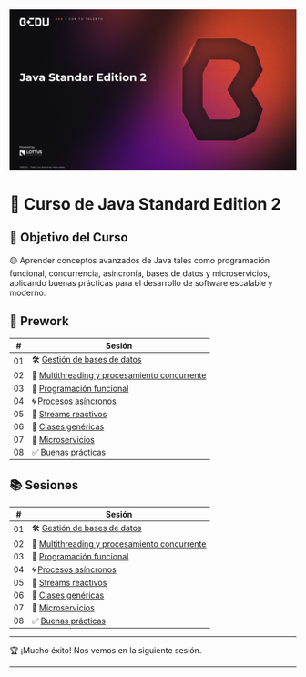 <div align="center">
    <img src="Sesion-01/Imagenes/Bedu.png" alt="Sesion_01">
</div>

# 🚀 Curso de Java Standard Edition 2

## 🎯 Objetivo del Curso  
🟡 Aprender conceptos avanzados de Java tales como programación funcional, concurrencia, asincronía, bases de datos y microservicios, aplicando buenas prácticas para el desarrollo de software escalable y moderno.

## 📘 Prework

| #  | Sesión |
|----|--------|
| 01 | 🛠️ [Gestión de bases de datos](Sesion-01/Prework/Readme.md) |
| 02 | 🧵 [Multithreading y procesamiento concurrente](Sesion-02/Prework/Readme.md) |
| 03 | 🧠 [Programación funcional](Sesion-03/Prework/Readme.md) |
| 04 | 🌀 [Procesos asíncronos](Sesion-04/Prework/Readme.md) |
| 05 | 🌊 [Streams reactivos](Sesion-05/Prework/Readme.md) |
| 06 | 🧬 [Clases genéricas](Sesion-06/Prework/Readme.md) |
| 07 | 🧩 [Microservicios](Sesion-07/Prework/Readme.md) |
| 08 | ✅ [Buenas prácticas](Sesion-08/Prework/Readme.md) |

## 📚 Sesiones

| #  | Sesión |
|----|--------|
| 01 | 🛠️ [Gestión de bases de datos](Sesion-01/Readme.md) |
| 02 | 🧵 [Multithreading y procesamiento concurrente](Sesion-02/Readme.md) |
| 03 | 🧠 [Programación funcional](Sesion-03/Readme.md) |
| 04 | 🌀 [Procesos asíncronos](Sesion-04/Readme.md) |
| 05 | 🌊 [Streams reactivos](Sesion-05/Readme.md) |
| 06 | 🧬 [Clases genéricas](Sesion-06/Readme.md) |
| 07 | 🧩 [Microservicios](Sesion-07/Readme.md) |
| 08 | ✅ [Buenas prácticas](Sesion-08/Readme.md) |

---

🏆 ¡Mucho éxito! Nos vemos en la siguiente sesión.

---
